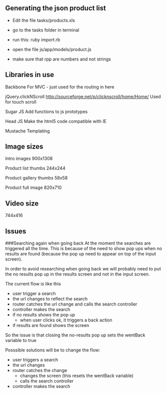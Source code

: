 Generating the json product list
-------------------

- Edit the file tasks/products.xls
- go to the tasks folder in terminal
- run this: ruby import.rb

- open the file js/app/models/product.js
- make sure that rpp are numbers and not strings




Libraries in use
-----------------

Backbone
For MVC - just used for the routing in here

jQuery.clickNScroll
http://sourceforge.net/p/clicknscroll/home/Home/
Used for touch scroll

Sugar JS
Add functions to js prototypes

Head JS
Make the html5 code compatible with IE

Mustache
Templating



Image sizes
-------------

Intro images
900x1308

Product list thumbs
244x244

Product gallery thumbs
58x58

Product full image
820x710

Video size
----------

744x416

Issues
-----------

###Searching again when going back
At the moment the searches are triggered all the time. This is because of the need to show pop ups when no results are found (because the pop up need to appear on top of the input screen).

In order to avoid researching when going back we will probably need to put the no results pop up in the results screen and not in the input screen.

The current flow is like this

- user trigger a search
- the url changes to reflect the search
- router catches the url change and calls the search controller
- controller makes the search
- if no results shows the pop up
	- when user clicks ok, it triggers a back action 
- if results are found shows the screen

So the issue is that closing the no-results pop up sets the wentBack variable to true

Posssible solutions will be to change the flow:

- user triggers a search
- the url changes
- router catches the change
	- changes the screen (this resets the wentBack variable)
	- calls the search controller
- controller makes the search

